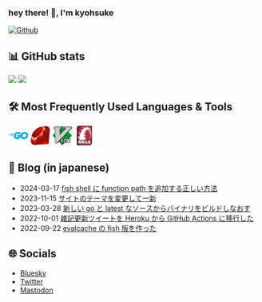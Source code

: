 ### hey there! 👋, I'm kyohsuke

[![Github](https://img.shields.io/github/followers/kyohsuke?label=Follow&style=social)](https://github.com/kyoshuke)

## :bar_chart: GitHub stats
![](https://github-readme-stats.vercel.app/api?username=kyohsuke&show_icons=true&count_private=true&line_height=40)
![](https://github-readme-stats.vercel.app/api/top-langs/?username=kyohsuke&hide=html,css,C%23)

## :hammer_and_wrench: Most Frequently Used Languages & Tools
[<img src="https://raw.githubusercontent.com/devicons/devicon/master/icons/go/go-original-wordmark.svg" alt="rails" width="40" height="40" />](https://go.dev)
[<img src="https://raw.githubusercontent.com/devicons/devicon/master/icons/ruby/ruby-original.svg" alt="ruby" width="40" height="40" />](https://www.ruby-lang.org)
[<img src="https://raw.githubusercontent.com/devicons/devicon/master/icons/vim/vim-original.svg" alt="vim" width="40" height="40" />](https://www.vim.org)
[<img src="https://raw.githubusercontent.com/devicons/devicon/master/icons/rails/rails-original-wordmark.svg" alt="rails" width="40" height="40" />](https://rubyonrails.org)

## :memo: Blog (in japanese)
<!-- feed start -->
- 2024-03-17 [fish shell に function path を追加する正しい方法](https://kyohsuke.net/misc_notes/add_fish_function_path/?utm_source=github&utm_medium=profile)
- 2023-11-15 [サイトのテーマを変更して一新](https://kyohsuke.net/misc_notes/brand_new_site/?utm_source=github&utm_medium=profile)
- 2023-03-28 [新しい go と latest なソースからバイナリをビルドしなおす](https://kyohsuke.net/misc_notes/bump_up_go_version/?utm_source=github&utm_medium=profile)
- 2022-10-01 [雑記更新ツイートを Heroku から GitHub Actions に移行した](https://kyohsuke.net/misc_notes/heroku_to_actions/?utm_source=github&utm_medium=profile)
- 2022-09-22 [evalcache の fish 版を作った](https://kyohsuke.net/misc_notes/fish_evalcache/?utm_source=github&utm_medium=profile)
<!-- feed end -->

## :globe_with_meridians: Socials
- [Bluesky](https://bsky.app/profile/kyohsuke.net)
- [Twitter](https://twitter.com/i/user/1022113389248737283)
- [Mastodon](https://mastodon.social/@kyohsuke)
